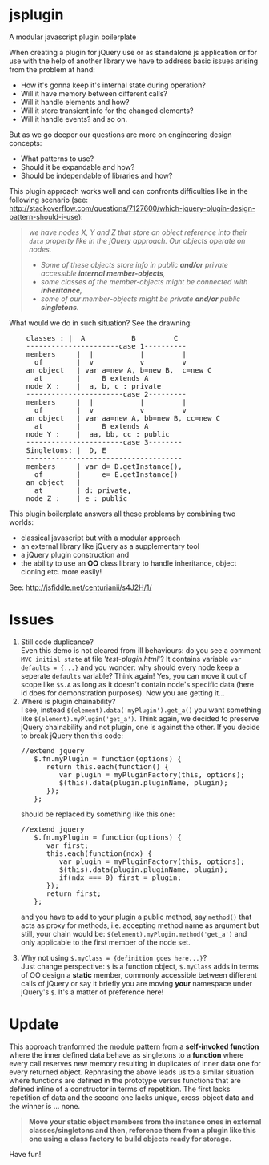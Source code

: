jsplugin
========

A modular javascript plugin boilerplate

When creating a plugin for jQuery use or as standalone js application or for use with the help of another library we have to address basic issues arising from the problem at hand:

- How it's gonna keep it's internal state during operation?
- Will it have memory between different calls?
- Will it handle elements and how?
- Will it store transient info for the changed elements?
- Will it handle events?
and so on.

But as we go deeper our questions are more on engineering design concepts:

- What patterns to use?
- Should it be expandable and how?
- Should be independable of libraries and how?

This plugin approach works well and can confronts difficulties like in the following scenario (see: http://stackoverflow.com/questions/7127600/which-jquery-plugin-design-pattern-should-i-use):

<blockquote cite="http://stackoverflow.com/questions/7127600/which-jquery-plugin-design-pattern-should-i-use"><i>we have nodes X, Y and Z that store an object reference into their <code>data</code> property like in the jQuery approach. Our objects operate on nodes.
<ul><li>Some of these objects store info in public <b>and/or</b> private accessible <b>internal member-objects</b>,</li>
<li>some classes of the member-objects might be connected with <b>inheritance</b>,</li>
<li>some of our member-objects might be private <b>and/or</b> public <b>singletons</b>.</li></ul></i></blockquote>

What would we do in such situation?
See the drawning:

<pre>
    classes : |  A           B         C
    ----------------------case 1----------
    members     |  |           |         |
      of        |  v           v         v
    an object   | var a=new A, b=new B,  c=new C
      at        |     B extends A
    node X :    |  a, b, c : private
    -----------------------case 2---------
    members     |  |           |         |
      of        |  v           v         v
    an object   | var aa=new A, bb=new B, cc=new C
      at        |     B extends A
    node Y :    |  aa, bb, cc : public
    -----------------------case 3--------
    Singletons: |  D, E
    -------------------------------------
    members     | var d= D.getInstance(),
      of        |     e= E.getInstance()
    an object   |
      at        | d: private,
    node Z :    | e : public
</pre>

This plugin boilerplate answers all these problems by combining two worlds:
- classical javascript but with a modular approach
- an external library like jQuery as a supplementary tool
- a jQuery plugin construction and
- the ability to use an <b>OO</b> class library to handle inheritance, object cloning etc. more easily!

See: http://jsfiddle.net/centurianii/s4J2H/1/

Issues
======
<ol>
<li>Still code duplicance?<br />
Even this demo is not cleared from ill behaviours: do you see a comment <code>MVC initial state</code> at file '<i>test-plugin.html</i>'?
It contains variable <code>var defaults = {...}</code> and you wonder: why should every node keep a seperate <code>defaults</code> variable? Think again! Yes, you can move it out of scope like <code>$$.A</code> as long as it doesn't contain node's specific data (here id does for demonstration purposes). Now you are getting it...
</li>
<li>Where is plugin chainability?<br />
I see, instead <code>$(element).data('myPlugin').get_a()</code> you want something like <code>$(element).myPlugin('get_a')</code>.
Think again, we decided to preserve jQuery chainability and not plugin, one is against the other. If you decide to break jQuery then this code:

<pre>
//extend jquery
   $.fn.myPlugin = function(options) {
      return this.each(function() {
         var plugin = myPluginFactory(this, options);
         $(this).data(plugin.pluginName, plugin);
      });
   };
</pre>

should be replaced by something like this one:

<pre>
//extend jquery
   $.fn.myPlugin = function(options) {
      var first;
      this.each(function(ndx) {
         var plugin = myPluginFactory(this, options);
         $(this).data(plugin.pluginName, plugin);
         if(ndx === 0) first = plugin;
      });
      return first;
   };
</pre>

and you have to add to your plugin a public method, say <code>method()</code> that acts as proxy for methods, i.e. accepting method name as argument but still, your chain would be: <code>$(element).myPlugin.method('get_a')</code> and only applicable to the first member of the node set.
</li>
<li>Why not using <code>$.myClass = {definition goes here...}</code>?<br />
Just change perspective: <code>$</code> is a function object, <code>$.myClass</code> adds in terms of OO design a <b>static</b> member, commonly accessible between different calls of jQuery or say it briefly you are moving <b>your</b> namespace under jQuery's <code>$</code>. It's a matter of preference here!
</li>
</ol>

Update
======
This approach tranformed the <a href="http://www.yuiblog.com/blog/2007/06/12/module-pattern/">module pattern</a> from a <b>self-invoked function</b> where the inner defined data behave as singletons to a <b>function</b> where every call reserves new memory resulting in duplicates of inner data one for every returned object.
Rephrasing the above leads us to a similar situation where functions are defined in the prototype versus functions that are defined inline of a constructor in terms of repetition. The first lacks repetition of data and the second one lacks unique, cross-object data and the winner is ... none.<br />
<blockquote><b>Move your static object members from the instance ones in external classes/singletons and then, reference them from a plugin like this one using a class factory to build objects ready for storage.</b></blockquote>

Have fun!
